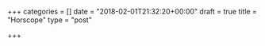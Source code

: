 +++
categories = []
date = "2018-02-01T21:32:20+00:00"
draft = true
title = "Horscope"
type = "post"

+++

